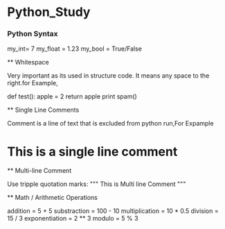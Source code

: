 # Python_Study

### Python Syntax

my_int= 7
my_float = 1.23
my_bool = True/False

** Whitespace

Very important as its used in structure code.
It means any space to the right.for Example,

  def test():
      apple = 2
      return apple
  print spam()

** Single Line Comments

Comment is a line of text that is excluded from python run,For Expample
# This is a single line comment

** Multi-line Comment

Use tripple quotation marks:
""" This is Multi
line Comment 
"""

** Math / Arithmetic Operations

addition = 5 + 5
substraction = 100 - 10
multiplication = 10 * 0.5
division = 15 / 3
exponentiation = 2 ** 3
modulo = 5 % 3



